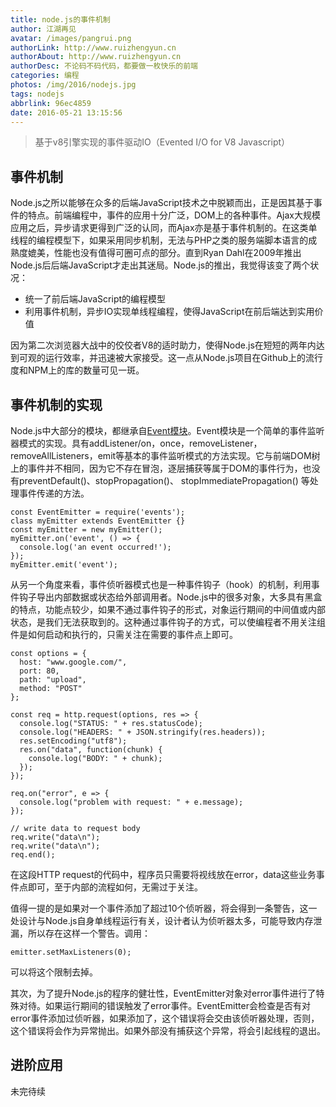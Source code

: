 ```yaml
---
title: node.js的事件机制
author: 江湖再见
avatar: /images/pangrui.png
authorLink: http://www.ruizhengyun.cn
authorAbout: http://www.ruizhengyun.cn
authorDesc: 不论码不码代码，都要做一枚快乐的前端
categories: 编程
photos: /img/2016/nodejs.jpg
tags: nodejs
abbrlink: 96ec4859
date: 2016-05-21 13:15:56
---
```


> 基于v8引擎实现的事件驱动IO（Evented I/O for V8 Javascript）

## 事件机制
Node.js之所以能够在众多的后端JavaScript技术之中脱颖而出，正是因其基于事件的特点。前端编程中，事件的应用十分广泛，DOM上的各种事件。Ajax大规模应用之后，异步请求更得到广泛的认同，而Ajax亦是基于事件机制的。在这类单线程的编程模型下，如果采用同步机制，无法与PHP之类的服务端脚本语言的成熟度媲美，性能也没有值得可圈可点的部分。直到Ryan Dahl在2009年推出Node.js后后端JavaScript才走出其迷局。Node.js的推出，我觉得该变了两个状况：
* 统一了前后端JavaScript的编程模型
* 利用事件机制，异步IO实现单线程编程，使得JavaScript在前后端达到实用价值
<!--more-->
因为第二次浏览器大战中的佼佼者V8的适时助力，使得Node.js在短短的两年内达到可观的运行效率，并迅速被大家接受。这一点从Node.js项目在Github上的流行度和NPM上的库的数量可见一斑。

## 事件机制的实现
Node.js中大部分的模块，都继承自[Event模块](https://github.com/nodejs/node/blob/master/doc/api/events.md)。Event模块是一个简单的事件监听器模式的实现。具有addListener/on，once，removeListener，removeAllListeners，emit等基本的事件监听模式的方法实现。它与前端DOM树上的事件并不相同，因为它不存在冒泡，逐层捕获等属于DOM的事件行为，也没有preventDefault()、stopPropagation()、 stopImmediatePropagation() 等处理事件传递的方法。
```
const EventEmitter = require('events');
class myEmitter extends EventEmitter {}
const myEmitter = new myEmitter();
myEmitter.on('event', () => {
  console.log('an event occurred!');
});
myEmitter.emit('event');
```

从另一个角度来看，事件侦听器模式也是一种事件钩子（hook）的机制，利用事件钩子导出内部数据或状态给外部调用者。Node.js中的很多对象，大多具有黑盒的特点，功能点较少，如果不通过事件钩子的形式，对象运行期间的中间值或内部状态，是我们无法获取到的。这种通过事件钩子的方式，可以使编程者不用关注组件是如何启动和执行的，只需关注在需要的事件点上即可。
```
const options = {
  host: "www.google.com/",
  port: 80,
  path: "upload",
  method: "POST"
};

const req = http.request(options, res => {
  console.log("STATUS: " + res.statusCode);
  console.log("HEADERS: " + JSON.stringify(res.headers));
  res.setEncoding("utf8");
  res.on("data", function(chunk) {
    console.log("BODY: " + chunk);
  });
});

req.on("error", e => {
  console.log("problem with request: " + e.message);
});

// write data to request body
req.write("data\n");
req.write("data\n");
req.end();
```
在这段HTTP request的代码中，程序员只需要将视线放在error，data这些业务事件点即可，至于内部的流程如何，无需过于关注。

值得一提的是如果对一个事件添加了超过10个侦听器，将会得到一条警告，这一处设计与Node.js自身单线程运行有关，设计者认为侦听器太多，可能导致内存泄漏，所以存在这样一个警告。调用：
```
emitter.setMaxListeners(0);
```
可以将这个限制去掉。

其次，为了提升Node.js的程序的健壮性，EventEmitter对象对error事件进行了特殊对待。如果运行期间的错误触发了error事件。EventEmitter会检查是否有对error事件添加过侦听器，如果添加了，这个错误将会交由该侦听器处理，否则，这个错误将会作为异常抛出。如果外部没有捕获这个异常，将会引起线程的退出。

## 进阶应用
未完待续